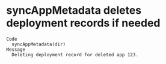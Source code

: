 # syncAppMetadata deletes deployment records if needed

    Code
      syncAppMetadata(dir)
    Message
      Deleting deployment record for deleted app 123.

